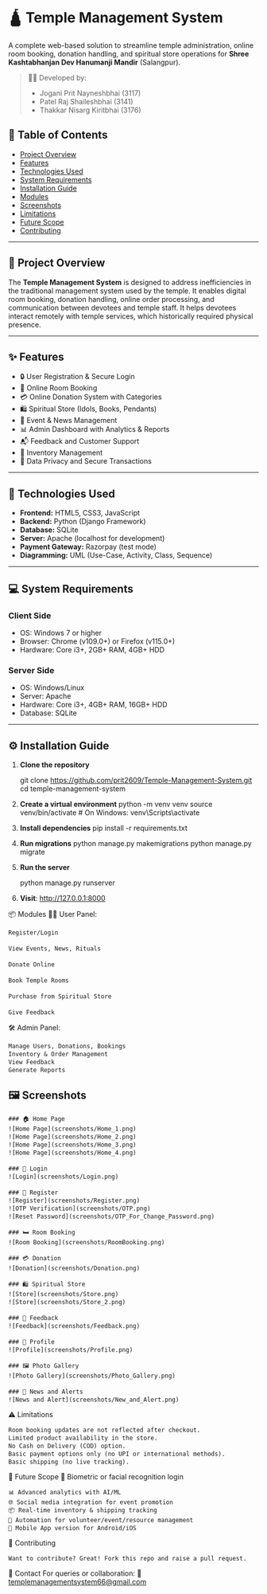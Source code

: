 # 🛕 Temple Management System

A complete web-based solution to streamline temple administration, online room booking, donation handling, and spiritual store operations for **Shree Kashtabhanjan Dev Hanumanji Mandir** (Salangpur).

> 👨‍💻 Developed by:  
> - Jogani Prit Nayneshbhai (3117)  
> - Patel Raj Shaileshbhai (3141)  
> - Thakkar Nisarg Kiritbhai (3176)

## 📑 Table of Contents

- [Project Overview](#project-overview)
- [Features](#features)
- [Technologies Used](#technologies-used)
- [System Requirements](#system-requirements)
- [Installation Guide](#installation-guide)
- [Modules](#modules)
- [Screenshots](#screenshots)
- [Limitations](#limitations)
- [Future Scope](#future-scope)
- [Contributing](#contributing)

---

## 📌 Project Overview

The **Temple Management System** is designed to address inefficiencies in the traditional management system used by the temple. It enables digital room booking, donation handling, online order processing, and communication between devotees and temple staff. It helps devotees interact remotely with temple services, which historically required physical presence.

---

## ✨ Features

- 🔒 User Registration & Secure Login
- 📅 Online Room Booking
- 💳 Online Donation System with Categories
- 🛍️ Spiritual Store (Idols, Books, Pendants)
- 📢 Event & News Management
- 📊 Admin Dashboard with Analytics & Reports
- 📬 Feedback and Customer Support
- 📂 Inventory Management
- 🔐 Data Privacy and Secure Transactions

---

## 🧰 Technologies Used

- **Frontend:** HTML5, CSS3, JavaScript  
- **Backend:** Python (Django Framework)  
- **Database:** SQLite  
- **Server:** Apache (localhost for development)  
- **Payment Gateway:** Razorpay (test mode)  
- **Diagramming:** UML (Use-Case, Activity, Class, Sequence)

---

## 💻 System Requirements

### Client Side
- OS: Windows 7 or higher  
- Browser: Chrome (v109.0+) or Firefox (v115.0+)  
- Hardware: Core i3+, 2GB+ RAM, 4GB+ HDD

### Server Side
- OS: Windows/Linux  
- Server: Apache  
- Hardware: Core i3+, 4GB+ RAM, 16GB+ HDD  
- Database: SQLite  

---

## ⚙️ Installation Guide

1. **Clone the repository**

   git clone https://github.com/prit2609/Temple-Management-System.git
   cd temple-management-system

2. **Create a virtual environment**
  python -m venv venv
  source venv/bin/activate  # On Windows: venv\Scripts\activate

3. **Install dependencies**
  pip install -r requirements.txt

4. **Run migrations**
  python manage.py makemigrations
  python manage.py migrate

5. **Run the server**

   python manage.py runserver

7. **Visit**: http://127.0.0.1:8000

📦 Modules
  🙍‍♂️ User Panel:
    
    Register/Login
    
    View Events, News, Rituals
    
    Donate Online
    
    Book Temple Rooms
    
    Purchase from Spiritual Store
    
    Give Feedback

  🛠️ Admin Panel:
    
    Manage Users, Donations, Bookings    
    Inventory & Order Management    
    View Feedback
    Generate Reports


  ## 🖼️ Screenshots

    ### 🏠 Home Page
    ![Home Page](screenshots/Home_1.png)
    ![Home Page](screenshots/Home_2.png)
    ![Home Page](screenshots/Home_3.png)
    ![Home Page](screenshots/Home_4.png)

    ### 🔐 Login
    ![Login](screenshots/Login.png)

    ### 📝 Register
    ![Register](screenshots/Register.png)
    ![OTP Verification](screenshots/OTP.png)
    ![Reset Password](screenshots/OTP_For_Change_Password.png)

    ### 🛏️ Room Booking
    ![Room Booking](screenshots/RoomBooking.png)

    ### 💳 Donation
    ![Donation](screenshots/Donation.png)

    ### 🛍️ Spiritual Store
    ![Store](screenshots/Store.png)
    ![Store](screenshots/Store_2.png)

    ### 💬 Feedback
    ![Feedback](screenshots/Feedback.png)

    ### 👤 Profile
    ![Profile](screenshots/Profile.png)

    ### 🖼️ Photo Gallery
    ![Photo Gallery](screenshots/Photo_Gallery.png)

    ### 📢 News and Alerts
    ![News and Alert](screenshots/New_and_Alert.png)


  ⚠️ Limitations

    Room booking updates are not reflected after checkout.
    Limited product availability in the store.
    No Cash on Delivery (COD) option.
    Basic payment options only (no UPI or international methods).
    Basic shipping (no live tracking).


  🔮 Future Scope
    🔐 Biometric or facial recognition login
    
    📊 Advanced analytics with AI/ML
    🌐 Social media integration for event promotion
    📦 Real-time inventory & shipping tracking
    🔁 Automation for volunteer/event/resource management
    📱 Mobile App version for Android/iOS

  🤝 Contributing
    
    Want to contribute? Great! Fork this repo and raise a pull request.

  📧 Contact
    For queries or collaboration:
    📨 templemanagementsystem66@gmail.com
